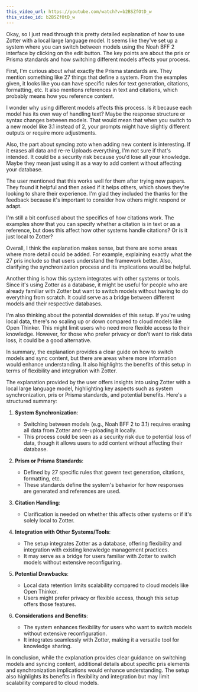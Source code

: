 ```yaml
---
this_video_url: https://youtube.com/watch?v=b2BSZfOtD_w
this_video_id: b2BSZfOtD_w
---
```

<think>
Okay, so I just read through this pretty detailed explanation of how to use Zotter with a local large language model. It seems like they've set up a system where you can switch between models using the Noah BFF 2 interface by clicking on the edit button. The key points are about the pris or Prisma standards and how switching different models affects your process.

First, I'm curious about what exactly the Prisma standards are. They mention something like 27 things that define a system. From the examples given, it looks like you can have specific rules for text generation, citations, formatting, etc. It also mentions references in text and citations, which probably means how you reference content.

I wonder why using different models affects this process. Is it because each model has its own way of handling text? Maybe the response structure or syntax changes between models. That would mean that when you switch to a new model like 3.1 instead of 2, your prompts might have slightly different outputs or require more adjustments.

Also, the part about syncing zoto when adding new content is interesting. If it erases all data and re-re Uploads everything, I'm not sure if that's intended. It could be a security risk because you'd lose all your knowledge. Maybe they mean just using it as a way to add content without affecting your database.

The user mentioned that this works well for them after trying new papers. They found it helpful and then asked if it helps others, which shows they're looking to share their experience. I'm glad they included the thanks for the feedback because it's important to consider how others might respond or adapt.

I'm still a bit confused about the specifics of how citations work. The examples show that you can specify whether a citation is in text or as a reference, but does this affect how other systems handle citations? Or is it just local to Zotter?

Overall, I think the explanation makes sense, but there are some areas where more detail could be added. For example, explaining exactly what the 27 pris include so that users understand the framework better. Also, clarifying the synchronization process and its implications would be helpful.

Another thing is how this system integrates with other systems or tools. Since it's using Zotter as a database, it might be useful for people who are already familiar with Zotter but want to switch models without having to do everything from scratch. It could serve as a bridge between different models and their respective databases.

I'm also thinking about the potential downsides of this setup. If you're using local data, there's no scaling up or down compared to cloud models like Open Thinker. This might limit users who need more flexible access to their knowledge. However, for those who prefer privacy or don't want to risk data loss, it could be a good alternative.

In summary, the explanation provides a clear guide on how to switch models and sync content, but there are areas where more information would enhance understanding. It also highlights the benefits of this setup in terms of flexibility and integration with Zotter.
</think>

The explanation provided by the user offers insights into using Zotter with a local large language model, highlighting key aspects such as system synchronization, pris or Prisma standards, and potential benefits. Here's a structured summary:

1. **System Synchronization**: 
   - Switching between models (e.g., Noah BFF 2 to 3.1) requires erasing all data from Zotter and re-uploading it locally.
   - This process could be seen as a security risk due to potential loss of data, though it allows users to add content without affecting their database.

2. **Prism or Prisma Standards**:
   - Defined by 27 specific rules that govern text generation, citations, formatting, etc.
   - These standards define the system's behavior for how responses are generated and references are used.

3. **Citation Handling**:
   - Clarification is needed on whether this affects other systems or if it's solely local to Zotter.

4. **Integration with Other Systems/Tools**:
   - The setup integrates Zotter as a database, offering flexibility and integration with existing knowledge management practices.
   - It may serve as a bridge for users familiar with Zotter to switch models without extensive reconfiguring.

5. **Potential Drawbacks**:
   - Local data retention limits scalability compared to cloud models like Open Thinker.
   - Users might prefer privacy or flexible access, though this setup offers those features.

6. **Considerations and Benefits**:
   - The system enhances flexibility for users who want to switch models without extensive reconfiguration.
   - It integrates seamlessly with Zotter, making it a versatile tool for knowledge sharing.

In conclusion, while the explanation provides clear guidance on switching models and syncing content, additional details about specific pris elements and synchronization implications would enhance understanding. The setup also highlights its benefits in flexibility and integration but may limit scalability compared to cloud models.
